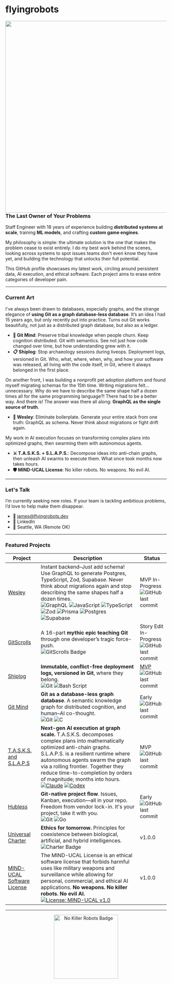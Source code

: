 # flyingrobots

<img src="https://github.com/user-attachments/assets/71fa6ee1-cf53-442c-99e1-61c961a265f7" width="600" align="right" /> 

### The Last Owner of Your Problems

Staff Engineer with 18 years of experience building **distributed systems at scale**, training **ML models**, and crafting **custom game engines**.

My philosophy is simple: the ultimate solution is the one that makes the problem cease to exist entirely. I do my best work behind the scenes, looking across systems to spot issues teams don't even know they have yet, and building the technology that unlocks their full potential.

This GitHub profile showcases my latest work, circling around persistent data, AI execution, and ethical software. Each project aims to erase entire categories of developer pain.

---

### Current Art

I've always been drawn to databases, especially graphs, and the strange elegance of **using Git as a graph database-less database**. It’s an idea I had 15 years ago, but only recently put into practice. Turns out Git works beautifully, not just as a distributed graph database, but also as a ledger.

* **🧠 Git Mind**: Preserve tribal knowledge when people churn. Keep cognition distributed. Git with semantics. See not just how code changed over time, but how understanding grew with it.
* **📋 Shiplog**: Stop archaeology sessions during liveops. Deployment logs, versioned in Git. Who, what, where, when, why, and how your software was released, all living with the code itself, in Git, where it always belonged in the first place.

On another front, I was building a nonprofit pet adoption platform and found myself migrating schemas for the 15th time. Writing migrations felt... unnecessary. Why do we have to describe the same shape half a dozen times all for the same programming language?! There had to be a better way. And there is! The answer was there all along: **GraphQL as the single source of truth**.

* **🚀 Wesley**: Eliminate boilerplate. Generate your entire stack from one truth: GraphQL as schema. Never think about migrations or fight drift again.

My work in AI execution focuses on transforming complex plans into optimized graphs, then swarming them with autonomous agents.

* **⚔️ T.A.S.K.S. + S.L.A.P.S.**: Decompose ideas into anti-chain graphs, then unleash AI swarms to execute them. What once took months now takes hours.
* **🛡️ MIND-UCAL License**: No killer robots. No weapons. No evil AI.

---

### Let's Talk

I’m currently seeking new roles. If your team is tackling ambitious problems, I’d love to help make them disappear.

* **📧** james@flyingrobots.dev
* **🔗** LinkedIn
* **📍** Seattle, WA (Remote OK)

---

### Featured Projects

| Project | Description | Status |
|---------|-------------|--------|
| [Wesley](https://github.com/flyingrobots/wesley) | Instant backend–Just add schema! Use GraphQL to generate Postgres, TypeScript, Zod, Supabase. Never think about migrations again and stop describing the same shapes half a dozen times.<br />![GraphQL](https://img.shields.io/badge/-GraphQL-E10098?style=flat-square&logo=graphql&logoColor=white) ![JavaScript](https://img.shields.io/badge/javascript-%23323330.svg?style=flat-square&logo=javascript&logoColor=%23F7DF1E) ![TypeScript](https://img.shields.io/badge/typescript-%23007ACC.svg?style=flat-square&logo=typescript&logoColor=white) ![Zod](https://img.shields.io/badge/zod-%233068b7.svg?style=flat-square&logo=zod&logoColor=white) ![Prisma](https://img.shields.io/badge/Prisma-3982CE?style=flat-square&logo=Prisma&logoColor=white) ![Postgres](https://img.shields.io/badge/postgres-%23316192.svg?style=flat-square&logo=postgresql&logoColor=white) ![Supabase](https://img.shields.io/badge/Supabase-3ECF8E?style=flat-square&logo=supabase&logoColor=white) | MVP In-Progress<br />![GitHub last commit](https://img.shields.io/github/last-commit/flyingrobots/wesley) |
| [GitScrolls](https://github.com/gitscrolls/gitscrolls) | A 16-part **mythic epic teaching Git** through one developer’s tragic force-push.<br /> ![GitScrolls Badge](https://img.shields.io/badge/GitScrolls-Mythic%20Dev%20Scrolls-blueviolet?style=flat-square)   | Story Edit In-Progress<br />![GitHub last commit](https://img.shields.io/github/last-commit/gitscrolls/gitscrolls) |
| [Shiplog](https://github.com/flyingrobots/shiplog) | **Immutable, conflict-free deployment logs, versioned in Git**, where they belong.<br />![Git](https://img.shields.io/badge/git-%23F05033.svg?style=flat-square&logo=git&logoColor=white) ![Bash Script](https://img.shields.io/badge/bash_script-%23121011.svg?style=flat-square&logo=gnu-bash&logoColor=white) | [MVP](https://github.com/flyingrobots/shiplog/releases/tag/v0.1.0-mvp)<br />![GitHub last commit](https://img.shields.io/github/last-commit/flyingrobots/shiplog) |
| [Git Mind](https://github.com/neuroglyph/git-mind) | **Git as a database-less graph database**. A semantic knowledge graph for distributed cognition, and human–AI co-thought.<br />![Git](https://img.shields.io/badge/git-%23F05033.svg?style=flat-square&logo=git&logoColor=white) ![C](https://img.shields.io/badge/c-%2300599C.svg?style=flat-square&logo=c&logoColor=white) | Early<br />![GitHub last commit](https://img.shields.io/github/last-commit/neuroglyph/git-mind) |
| [T.A.S.K.S. and S.L.A.P.S](https://github.com/flyingrobots/TASKS) | **Next-gen AI execution at graph scale.** T.A.S.K.S. decomposes complex plans into mathematically optimized anti-chain graphs. S.L.A.P.S. is a resilient runtime where autonomous agents swarm the graph via a rolling frontier. Together they reduce time-to-completion by orders of magnitude; months into hours.<br />[![Claude](https://img.shields.io/badge/Claude-D97757?logo=claude&logoColor=fff)](#) [![Codex](https://img.shields.io/badge/Codex-74aa9c?logo=openai&logoColor=white)](#) | MVP<br />![GitHub last commit](https://img.shields.io/github/last-commit/flyingrobots/TASKS) |
| [Hubless](https://github.com/flyingrobots/hubless) | **Git-native project flow**. Issues, Kanban, execution—all in your repo. Freedom from vendor lock-in. It's your project, take it with you.<br />![Git](https://img.shields.io/badge/git-%23F05033.svg?style=flat-square&logo=git&logoColor=white) ![Go](https://img.shields.io/badge/go-%2300ADD8.svg?style=flat-square&logo=go&logoColor=white) | Early<br />![GitHub last commit](https://img.shields.io/github/last-commit/flyingrobots/hubless) |
| [Universal Charter](https://universalcharter.org) | **Ethics for tomorrow.** Principles for coexistence between biological, artificial, and hybrid intelligences.<br />![Charter Badge](https://img.shields.io/badge/Universal_Charter-Post_Anthropocentric_Ethics-brightgreen?style=flat-square) | v1.0.0 |
| [MIND-UCAL Software License](https://github.com/UniversalCharter/mind-ucal) | The MIND-UCAL License is an ethical software license that forbids harmful uses like military weapons and surveillance while allowing for personal, commercial, and ethical AI applications. **No weapons. No killer robots. No evil AI.**<br />[![License: MIND-UCAL v1.0](https://img.shields.io/badge/License-MIND--UCAL%20v1.0-orange?logo=fire&logoColor=fff&labelColor=000)](https://github.com/UniversalCharter/mind-ucal/blob/v1.0/LICENSE.md) | v1.0.0 |

---

<p align="center">
  <img src="https://raw.githubusercontent.com/flyingrobots/image-dump/7ddf8ec20119dfcc802dc710c51a46b9ebf551c8/optimized/no_killer_robots_patch_peace_movement.svg" height="200" alt="No Killer Robots Badge" />
</p>
